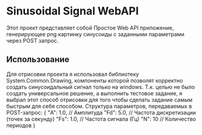 # Sinusoidal Signal WebAPI

Этот проект представляет собой Простое Web API приложение, генерирующее png картинку синусоиды с заданными параметрами через POST запрос.

## Использование

Для отрисовки проекта я использовал библиотеку System.Common.Drawing, компоненты которой позволят корректно создать синусоидальный сигнал только на windows. Т.к. целью не было создать универсальное решение, а выполнить тестовое задание, я выбрал этот способ отрисовки для того чтобы сделать задание самым быстрым для себя способом.
Структура параметров, передаваемых в POST-запрос:
{
  "A": 1.0,          // Амплитуда
  "Fd": 5.0,         // Частота дискретизации (точек за секунду)
  "Fs": 1.0,         // Частота сигнала (Гц)
  "N": 10            // Количество периодов
}
